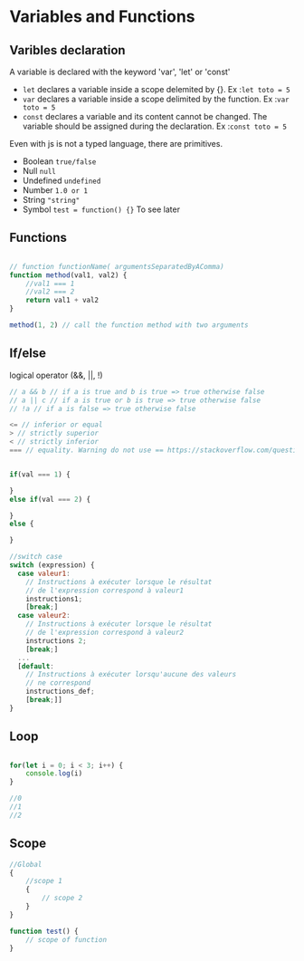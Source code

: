 # Variables and Functions


## Varibles declaration

A variable is declared with the keyword 'var', 'let' or 'const'
* ```let``` declares a variable inside a scope delemited by {}. Ex :```let toto = 5```
* ```var``` declares a variable inside a scope delimited by the function. Ex :```var toto = 5```
* ```const``` declares a variable and its content cannot be changed. The variable should be assigned during the declaration. Ex :```const toto = 5```


Even with js is not a typed language, there are primitives.
* Boolean ```true/false```
* Null ```null```
* Undefined ```undefined```
* Number ```1.0 or 1```
* String ```"string"```
* Symbol ```test = function() {}``` To see later

## Functions

```js

// function functionName( argumentsSeparatedByAComma)
function method(val1, val2) {
    //val1 === 1
    //val2 === 2
    return val1 + val2
}

method(1, 2) // call the function method with two arguments

```

## If/else

logical operator (&&, ||, !)
```js
// a && b // if a is true and b is true => true otherwise false
// a || c // if a is true or b is true => true otherwise false
// !a // if a is false => true otherwise false
```
```js
<= // inferior or equal
> // strictly superior
< // strictly inferior
=== // equality. Warning do not use == https://stackoverflow.com/questions/359494/which-equals-operator-vs-should-be-used-in-javascript-comparisons
```
```js

if(val === 1) {

}
else if(val === 2) {

}
else {

}

//switch case
switch (expression) {
  case valeur1:
    // Instructions à exécuter lorsque le résultat
    // de l'expression correspond à valeur1
    instructions1;
    [break;]
  case valeur2:
    // Instructions à exécuter lorsque le résultat
    // de l'expression correspond à valeur2
    instructions 2;
    [break;]
  ...
  [default:
    // Instructions à exécuter lorsqu'aucune des valeurs
    // ne correspond 
    instructions_def;
    [break;]]
}


```

## Loop

```js

for(let i = 0; i < 3; i++) {
    console.log(i)
}

//0
//1
//2

```

## Scope

```js
//Global
{
    //scope 1
    {
        // scope 2
    }
}

function test() {
    // scope of function
}
```


